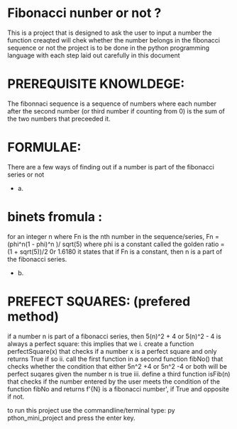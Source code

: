 # Fibonacci nunber or not ?

This is a project that is designed to ask the user to input a number 
the function creaqted will chek whether the number belongs in the fibonacci sequence or not
the project is to be done in the python programming language with each step laid out carefully in this document

# PREREQUISITE KNOWLDEGE:

The fibonnaci sequence is a sequence of numbers where each number after the second
number (or third number if counting from 0) is the sum of the two numbers that preceeded it.

# FORMULAE:
 There are a few ways of finding out if a number is part of the fibonacci series or not

* a.
 # binets fromula :
 for an integer n where Fn is the nth number in the sequence/series, Fn = (phi^n(1 - phi)^n )/ sqrt(5)
 where phi is a constant called the golden ratio = (1 + sqrt(5))/2 0r 1.6180
 it states that if Fn is a constant, then n is a part of the fibonacci series.


* b. 
 # PREFECT SQUARES:  (prefered method)
  if a number n is part of a fibonacci series, then 5(n)^2 + 4 or 5(n)^2 - 4 is always a perfect square:
  this implies that we
  i. create a function perfectSquare(x) that checks if a number x is a perfect square and only returns True if so
  ii. call the first function in a second function fibNo() that checks whether the condition that either 5n^2 +4 or 5n^2 -4 or both will be perfect suqares given the number n is true
  iii. define a third function isFib(n) that checks if the number entered by the user meets the condition of the function fibNo and returns f'{N} is a fibonacci number', if True and opposite if not.

  to run this project use the commandline/terminal 
  type: py pthon_mini_project and press the enter key.